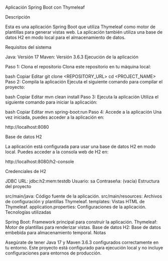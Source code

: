Aplicación Spring Boot con Thymeleaf

Descripción

Esta es una aplicación Spring Boot que utiliza Thymeleaf como motor de plantillas para generar vistas web. La aplicación también utiliza una base de datos H2 en modo local para el almacenamiento de datos.

Requisitos del sistema

Java: Versión 17
Maven: Versión 3.6.3
Ejecución de la aplicación

Paso 1: Clona el repositorio
Clona este repositorio en tu máquina local:

bash
Copiar
Editar
git clone <REPOSITORY_URL>
cd <PROJECT_NAME>
Paso 2: Compila la aplicación
Ejecuta el siguiente comando para compilar el proyecto:

bash
Copiar
Editar
mvn clean install
Paso 3: Ejecuta la aplicación
Utiliza el siguiente comando para iniciar la aplicación:

bash
Copiar
Editar
mvn spring-boot:run
Paso 4: Accede a la aplicación
Una vez iniciada, puedes acceder a la aplicación en:

http://localhost:8080

Base de datos H2

La aplicación está configurada para usar una base de datos H2 en modo local. Puedes acceder a la consola web de H2 en:

http://localhost:8080/h2-console

Credenciales de H2

JDBC URL: jdbc:h2:mem:testdb
Usuario: sa
Contraseña: (vacía)
Estructura del proyecto

src/main/java: Código fuente de la aplicación.
src/main/resources: Archivos de configuración y plantillas Thymeleaf.
templates: Vistas HTML de Thymeleaf.
application.properties: Configuraciones de la aplicación.
Tecnologías utilizadas

Spring Boot: Framework principal para construir la aplicación.
Thymeleaf: Motor de plantillas para renderizar vistas.
Base de datos H2: Base de datos embebida para almacenamiento temporal.
Notas

Asegúrate de tener Java 17 y Maven 3.6.3 configurados correctamente en tu entorno.
Este proyecto está configurado para ejecución local y no incluye configuraciones para entornos de producción.
